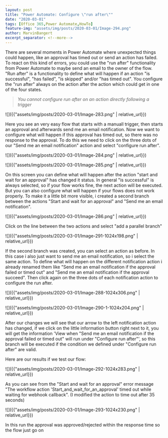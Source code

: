 ```yaml
---
layout: post
title: "Power Automate: Configure \"run after\""
date: "2020-03-01"
tags: [Office 365,Power Automate,HowTo]
feature-img: "assets/img/posts/2020-03-01/Image-294.png"
author: MarvinBangert
excerpt_separator: <!--more-->
---
```


There are several moments in Power Automate where unexpected things could happen, like an approval has timed out or send an action has failed. To react on this kind of errors, you could use the "run after" functionality from Power Automate to maybe send an email to the owner of the flow. "Run after" is a functionality to define what will happen if an action "is successful", "has failed", "is skipped" and/or "has timed out". You configure the "run after" always on the action after the action which could get in one of the four states.
<!--more-->

> _You cannot configure run after on an action directly following a trigger_

![]({{"assets/img/posts/2020-03-01/Image-283.png" | relative_url}})

Here you see an very easy flow that starts with a manuall trigger, then starts an approval and afterwards send me an email notification. Now we want to configure what will happen if this approval has timed out, so there was no response to the approval. To do this we need to click on the three dots of our "Send me an email notification" action and select "configure run after".

![]({{"assets/img/posts/2020-03-01/Image-284.png" | relative_url}})

![]({{"assets/img/posts/2020-03-01/Image-285.png" | relative_url}})

On this screen you can define what will happen after the action "start and wait for an approval" has changed it status. In general "is successful" is always selected, so if your flow works fine, the next action will be executed. But you can also configure what will happen if your flows does not work properly. To make it a little bit more visible, i created a second branch between the actions "Start and wait for an approval" and "Send me an email notification".

![]({{"assets/img/posts/2020-03-01/Image-286.png" | relative_url}})

Click on the line between the two actions and select "add a parallel branch"

![]({{"assets/img/posts/2020-03-01/Image-291-1024x198.png" | relative_url}})

If the second branch was created, you can select an action as before. In this case i also just want to send me an email notification, so i select the same action. To define what will happen on the different notification action i already renamed them like "Send me an email notification if the approval failed or timed out" and "Send me an email notification if the approval succeed". Then click again on the three dots of each notification action to configure the run after.

![]({{"assets/img/posts/2020-03-01/Image-288-1024x306.png" | relative_url}})

![]({{"assets/img/posts/2020-03-01/Image-290-1-1024x204.png" | relative_url}})

After our changes we will see that our arrow to the left notification action has changed, if we click on the little information button right next to it, you will get the information 'View when "Send me an email notification if the approval failed or timed out" will run under "Configure run after"', so this branch will be executed if the condition we defined under "Configure run after" are valid.

Here are our results if we test our flow:

![]({{"assets/img/posts/2020-03-01/Image-292-1024x283.png" | relative_url}})

As you can see from the "Start and wait for an approval" error message "The workflow action 'Start\_and\_wait\_for\_an\_approval' timed out while waiting for webhook callback". (I modified the action to time out after 35 seconds)

![]({{"assets/img/posts/2020-03-01/Image-293-1024x230.png" | relative_url}})

In this run the approval was approved/rejected within the response time so the flow just go on
